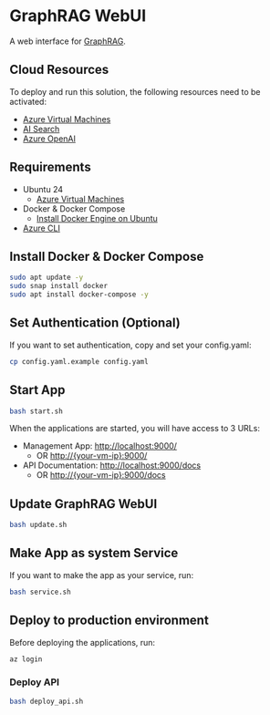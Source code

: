 # GraphRAG WebUI

A web interface for [GraphRAG](https://github.com/microsoft/graphrag).

## Cloud Resources

To deploy and run this solution, the following resources need to be activated:

- [Azure Virtual Machines](https://portal.azure.com/#browse/Microsoft.Compute%2FVirtualMachines)
- [AI Search](https://portal.azure.com/#view/Microsoft_Azure_ProjectOxford/CognitiveServicesHub/~/CognitiveSearch)
- [Azure OpenAI](https://portal.azure.com/#view/Microsoft_Azure_ProjectOxford/CognitiveServicesHub/~/OpenAI)

## Requirements

- Ubuntu 24
  - [Azure Virtual Machines](https://portal.azure.com/#browse/Microsoft.Compute%2FVirtualMachines)
- Docker & Docker Compose
  - [Install Docker Engine on Ubuntu](https://docs.docker.com/engine/install/ubuntu/)
- [Azure CLI](https://learn.microsoft.com/en-us/cli/azure/install-azure-cli)

## Install Docker & Docker Compose

```bash
sudo apt update -y
sudo snap install docker
sudo apt install docker-compose -y
```

## Set Authentication (Optional)

If you want to set authentication, copy and set your config.yaml:

```bash
cp config.yaml.example config.yaml
```

## Start App

```bash
bash start.sh
```

When the applications are started, you will have access to 3 URLs:

- Management App: <http://localhost:9000/>
  - OR <http://{your-vm-ip}:9000/>
- API Documentation: <http://localhost:9000/docs>
  - OR <http://{your-vm-ip}:9000/docs>

## Update GraphRAG WebUI

```bash
bash update.sh
```

## Make App as system Service

If you want to make the app as your service, run:

```bash
bash service.sh
```

## Deploy to production environment

Before deploying the applications, run:

```bash
az login
```

### Deploy API

```bash
bash deploy_api.sh
```

